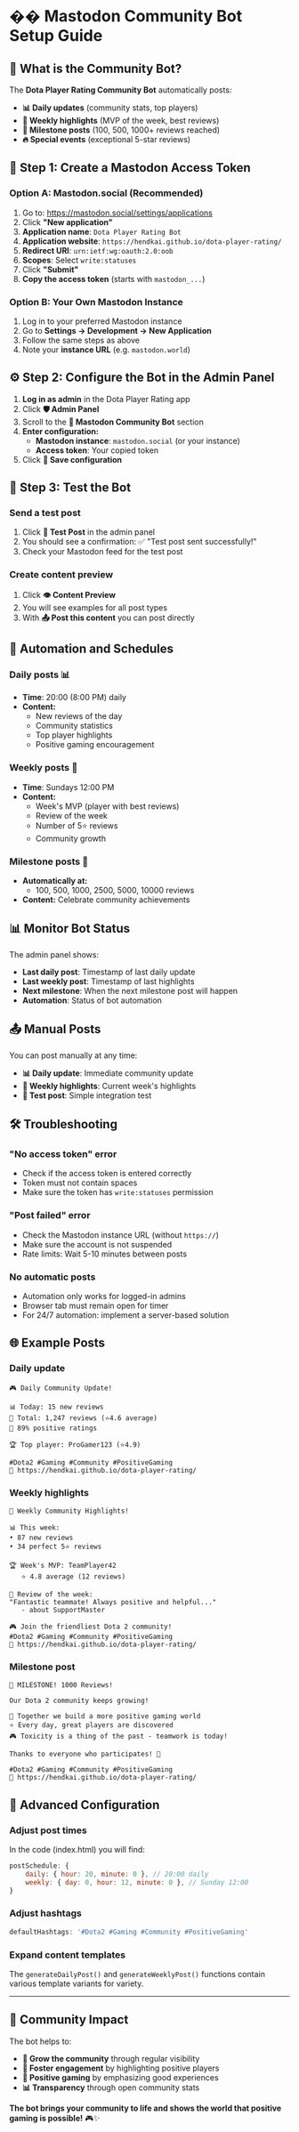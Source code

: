 # �� Mastodon Community Bot Setup Guide

## 🎯 **What is the Community Bot?**

The **Dota Player Rating Community Bot** automatically posts:
- **📊 Daily updates** (community stats, top players)
- **🌟 Weekly highlights** (MVP of the week, best reviews)
- **🎉 Milestone posts** (100, 500, 1000+ reviews reached)
- **🔥 Special events** (exceptional 5-star reviews)

## 🚀 **Step 1: Create a Mastodon Access Token**

### **Option A: Mastodon.social (Recommended)**
1. Go to: https://mastodon.social/settings/applications
2. Click **"New application"**
3. **Application name**: `Dota Player Rating Bot`
4. **Application website**: `https://hendkai.github.io/dota-player-rating/`
5. **Redirect URI**: `urn:ietf:wg:oauth:2.0:oob`
6. **Scopes**: Select `write:statuses`
7. Click **"Submit"**
8. **Copy the access token** (starts with `mastodon_...`)

### **Option B: Your Own Mastodon Instance**
1. Log in to your preferred Mastodon instance
2. Go to **Settings → Development → New Application**
3. Follow the same steps as above
4. Note your **instance URL** (e.g. `mastodon.world`)

## ⚙️ **Step 2: Configure the Bot in the Admin Panel**

1. **Log in as admin** in the Dota Player Rating app
2. Click **🛡️ Admin Panel**
3. Scroll to the **🤖 Mastodon Community Bot** section
4. **Enter configuration:**
   - **Mastodon instance**: `mastodon.social` (or your instance)
   - **Access token**: Your copied token
5. Click **💾 Save configuration**

## 🧪 **Step 3: Test the Bot**

### **Send a test post**
1. Click **🧪 Test Post** in the admin panel
2. You should see a confirmation: ✅ "Test post sent successfully!"
3. Check your Mastodon feed for the test post

### **Create content preview**
1. Click **👁️ Content Preview**
2. You will see examples for all post types
3. With **📤 Post this content** you can post directly

## 🤖 **Automation and Schedules**

### **Daily posts** 📊
- **Time**: 20:00 (8:00 PM) daily
- **Content:**
  - New reviews of the day
  - Community statistics
  - Top player highlights
  - Positive gaming encouragement

### **Weekly posts** 🌟
- **Time**: Sundays 12:00 PM
- **Content:**
  - Week's MVP (player with best reviews)
  - Review of the week
  - Number of 5⭐ reviews
  - Community growth

### **Milestone posts** 🎉
- **Automatically at:**
  - 100, 500, 1000, 2500, 5000, 10000 reviews
- **Content:** Celebrate community achievements

## 📊 **Monitor Bot Status**

The admin panel shows:
- **Last daily post**: Timestamp of last daily update
- **Last weekly post**: Timestamp of last highlights
- **Next milestone**: When the next milestone post will happen
- **Automation**: Status of bot automation

## 📤 **Manual Posts**

You can post manually at any time:
- **📊 Daily update**: Immediate community update
- **🌟 Weekly highlights**: Current week's highlights
- **🧪 Test post**: Simple integration test

## 🛠️ **Troubleshooting**

### **"No access token" error**
- Check if the access token is entered correctly
- Token must not contain spaces
- Make sure the token has `write:statuses` permission

### **"Post failed" error**
- Check the Mastodon instance URL (without `https://`)
- Make sure the account is not suspended
- Rate limits: Wait 5-10 minutes between posts

### **No automatic posts**
- Automation only works for logged-in admins
- Browser tab must remain open for timer
- For 24/7 automation: implement a server-based solution

## 🌐 **Example Posts**

### **Daily update**
```
🎮 Daily Community Update!

📊 Today: 15 new reviews
🌟 Total: 1,247 reviews (⭐4.6 average)
💚 89% positive ratings

🏆 Top player: ProGamer123 (⭐4.9)

#Dota2 #Gaming #Community #PositiveGaming
🔗 https://hendkai.github.io/dota-player-rating/
```

### **Weekly highlights**
```
🌟 Weekly Community Highlights!

📊 This week:
• 87 new reviews
• 34 perfect 5⭐ reviews

🏆 Week's MVP: TeamPlayer42
   ⭐ 4.8 average (12 reviews)

💬 Review of the week:
"Fantastic teammate! Always positive and helpful..."
   - about SupportMaster

🎮 Join the friendliest Dota 2 community!
#Dota2 #Gaming #Community #PositiveGaming
🔗 https://hendkai.github.io/dota-player-rating/
```

### **Milestone post**
```
🎉 MILESTONE! 1000 Reviews!

Our Dota 2 community keeps growing!

🤝 Together we build a more positive gaming world
⭐ Every day, great players are discovered
🎮 Toxicity is a thing of the past - teamwork is today!

Thanks to everyone who participates! 💚

#Dota2 #Gaming #Community #PositiveGaming
🔗 https://hendkai.github.io/dota-player-rating/
```

## 🔧 **Advanced Configuration**

### **Adjust post times**
In the code (index.html) you will find:
```javascript
postSchedule: {
    daily: { hour: 20, minute: 0 }, // 20:00 daily
    weekly: { day: 0, hour: 12, minute: 0 }, // Sunday 12:00
}
```

### **Adjust hashtags**
```javascript
defaultHashtags: '#Dota2 #Gaming #Community #PositiveGaming'
```

### **Expand content templates**
The `generateDailyPost()` and `generateWeeklyPost()` functions contain various template variants for variety.

---

## 🎯 **Community Impact**

The bot helps to:
- **🚀 Grow the community** through regular visibility
- **💬 Foster engagement** by highlighting positive players
- **🌟 Positive gaming** by emphasizing good experiences
- **📊 Transparency** through open community stats

**The bot brings your community to life and shows the world that positive gaming is possible!** 🎮✨ 